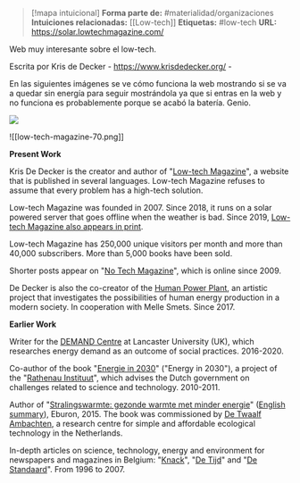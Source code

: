 > [!mapa intuicional]
> **Forma parte de:** #materialidad/organizaciones 
> **Intuiciones relacionadas:** [[Low-tech]]
> **Etiquetas:** #low-tech
> **URL:** https://solar.lowtechmagazine.com/

Web muy interesante sobre el low-tech.

Escrita por Kris de Decker - https://www.krisdedecker.org/ - 

En las siguientes imágenes se ve cómo funciona la web mostrando si se va a quedar sin energía para seguir mostrándola ya que si entras en la web y no funciona es probablemente porque se acabó la batería. Genio.

![](low-tech-magazine-100.png)

![[low-tech-magazine-70.png]]

**Present Work**

Kris De Decker is the creator and author of "[Low-tech Magazine](https://solar.lowtechmagazine.com)", a website that is published in several languages. Low-tech Magazine refuses to assume that every problem has a high-tech solution.

Low-tech Magazine was founded in 2007. Since 2018, it runs on a solar powered server that goes offline when the weather is bad. Since 2019, [Low-tech Magazine also appears in print](https://solar.lowtechmagazine.com/offline-reading.html). 

Low-tech Magazine has 250,000 unique visitors per month and more than 40,000 subscribers. More than 5,000 books have been sold.

Shorter posts appear on "[No Tech Magazine](http://www.notechmagazine.com/)", which is online since 2009.

De Decker is also the co-creator of the [Human Power Plant](http://www.humanpowerplant.be/), an artistic project that investigates the possibilities of human energy production in a modern society. In cooperation with Melle Smets. Since 2017.

**Earlier Work**

Writer for the [DEMAND Centre](http://www.demand.ac.uk/) at Lancaster University (UK), which researches energy demand as an outcome of social practices. 2016-2020.

Co-author of the book "[Energie in 2030](http://www.rathenau.nl/nieuws/nieuwsberichten/2011/09/is-onze-energie-in-2030-betaalbaar-betrouwbaar-en-schoon.html)" ("Energy in 2030"), a project of the "[Rathenau Instituut](http://www.rathenau.nl/en.html)", which advises the Dutch government on challenges related to science and technology. 2010-2011.

Author of "[Stralingswarmte: gezonde warmte met minder energie](http://eburon.nl/product/stralingsverwarming/)" ([English summary](http://www.lowtechmagazine.com/2015/02/heating-people-not-spaces.html)), Eburon, 2015. The book was commissioned by [De Twaalf Ambachten](http://www.de12ambachten.nl/enghome.html), a research centre for simple and affordable ecological technology in the Netherlands.

In-depth articles on science, technology, energy and environment for newspapers and magazines in Belgium: "[Knack](http://www.knack.be)", "[De Tijd](http://www.tijd.be)" and "[De Standaard](http://www.standaard.be)". From 1996 to 2007.